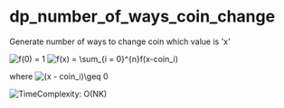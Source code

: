 # dp_number_of_ways_coin_change
Generate number of ways to change coin which value is 'x'

<img src="https://latex.codecogs.com/gif.latex?f(0)&space;=&space;1" title="f(0) = 1" />
<img src="https://latex.codecogs.com/gif.latex?f(x)&space;=&space;\sum_{i&space;=&space;0}^{n}f(x-coin_i)" title="f(x) = \sum_{i = 0}^{n}f(x-coin_i)" />

where
<img src="https://latex.codecogs.com/gif.latex?(x&space;-&space;coin_i)\geq&space;0" title="(x - coin_i)\geq 0" />

<img src="https://latex.codecogs.com/gif.latex?TimeComplexity:&space;O(NK)" title="TimeComplexity: O(NK)" />
